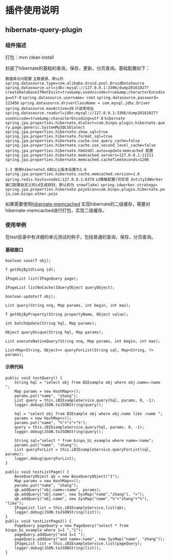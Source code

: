 # 插件使用说明

## hibernate-query-plugin

### 组件描述

打包：mvn clean install 

封装了hibernate的基础的查询，保存，更新，分页查询。基础配置如下：

`数据库访问配置`
`主数据源，默认的`
`spring.datasource.type=com.alibaba.druid.pool.DruidDataSource`
`spring.datasource.url=jdbc:mysql://127.0.0.1:3306/dump20161027?createDatabaseIfNotExist=true&amp;useUnicode=true&amp;characterEncoding=utf-8`
`spring.datasource.username= root`
`spring.datasource.password= 123456`
`spring.datasource.driverClassName = com.mysql.jdbc.Driver`
`spring.datasource.maxActive=20`
`只读库地址`
`spring.datasource.readurl=jdbc:mysql://127.0.0.1:3306/dump20161027?useUnicode=true&amp;characterEncoding=utf-8`
`hibernate`
`spring.jpa.properties.hibernate.dialect=com.binpo.plugin.hibernate.query.page.generic.SystemMySQL5Dialect`
`spring.jpa.properties.hibernate.show_sql=true`
`spring.jpa.properties.hibernate.format_sql=true`
`spring.jpa.properties.hibernate.cache.use_query_cache=false`
`spring.jpa.properties.hibernate.cache.use_second_level_cache=false`
`spring.jpa.properties.hibernate.hbm2ddl.auto=update`
`memcached 配置`
`spring.jpa.properties.hibernate.memcached.servers=127.0.0.1:11211`
`spring.jpa.properties.hibernate.memcached.cacheTimeSeconds=1200`

`1.2 使用hibernate3.6和以上版本设置为1.6`
`spring.jpa.properties.hibernate.cache.memcached.version=1.6`
`spring.redis.hosts=node1:127.0.0.1:6379`
`id策略配置(可实现 EntityIdWorker 接口配置自定义的id生成规则，默认的为 snowflake)`
`spring.idworker.strategy=`
`spring.jpa.properties.hibernate.pojoScan=com.binpo.plugin.hibernate.pojo,com.binpo.other.pojo`

如果需要使用[hibernate-memcached](https://github.com/zhangyinhao1234/hibernate-memcached) 实现hibernate的二级缓存，需要对hibernate-memcached进行打包，实现二级缓存。

### 使用举例

在test目录中有详细的单元测试的例子，包括普通的查询，保存，分页查询。

#### 基础接口

`boolean save(T obj);`

`T getObjById(Long id);`

`IPageList list(IPageQuery page);`

`IPageList listNoCache(IQueryObject queryObject);`

`boolean update(T obj);`

`List query(String nnq, Map params, int begin, int max);`

`T getObjByProperty(String propertyName, Object value);`

`int batchUpdate(String hql, Map params);`

`Object queryUnique(String hql, Map params);`

`List executeNativeQuery(String nnq, Map params, int begin, int max);`

`List<Map<String, Object>> queryForList(String sql, Map<String, ?> params);`

#### 示例代码

	public void testQuery() {
		String hql = "select obj from BIExample obj where obj.name=:name ";
		Map params = new HashMap<>();
		params.put("name", "zhang");
		List query = this.iBIExampleService.query(hql, params, 0, -1);
		logger.debug(JSON.toJSONString(query));
		
		hql = "select obj from BIExample obj where obj.name like :name ";
		params = new HashMap<>();
		params.put("name", "%"+"z"+"%");
		query = this.iBIExampleService.query(hql, params, 0, -1);
		logger.debug(JSON.toJSONString(query));
		
		String sql="select * from binpo_bi_example where name=:name";
		params.put("name", "zhang");
		List queryForList = this.iBIExampleService.queryForList(sql, params);
		logger.debug(queryForList);
	}

	public void testListPage() {
		BaseQueryObject qb = new BaseQueryObject("1");
		Map params = new HashMap<>();
		params.put("name", "zhang");
		qb.addQuery("obj.name=:name", params);
		qb.addQuery("obj.name", new SysMap("name","zhang"), "=");
		qb.addQuery("obj.name", new SysMap("name","%"+"zhang"+"%"), "like");
		IPageList list = this.iBIExampleService.list(qb);
		logger.debug(JSON.toJSONString(list));
	}
	public void testListPage2() {
		PageQuery pageQuery = new PageQuery("select * from binpo_bi_example where 1=1 ","1");
		pageQuery.addQuery("and 1=1 ");
		pageQuery.addQuery("and name=:name", new SysMap("name", "zhang"));
		IPageList list = this.iBIExampleService.list(pageQuery);
		logger.debug(JSON.toJSONString(list));
	}
